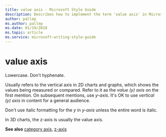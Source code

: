 ```yaml
---
title: value axis - Microsoft Style Guide
description: Describes how to implement the term 'value axis' in Microsoft content and provides a link to the category axis topic.
author: pallep
ms.author: pallep
ms.date: 01/19/2018
ms.topic: article
ms.service: microsoft-writing-style-guide
---
```


# value axis

Lowercase. Don't hyphenate.

Usually
refers to the vertical axis in 2D charts and graphs, which shows
the values being measured or compared. Refer to it as the *value (y) axis* on the first mention. On subsequent mentions, use *y-axis*. It's OK to use *vertical (y) axis* in content for a general audience.

Don't use italic formatting for the *y* in *y-axis* unless the entire word is italic.

In 3D charts, the z-axis is usually the value axis. 

**See also** [category axis](~/a-z-word-list-term-collections/c/category-axis.md), [z-axis](~/a-z-word-list-term-collections/z/z-axis.md)
